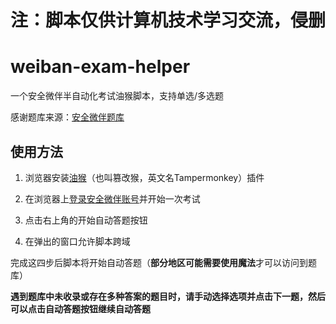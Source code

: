 # 注：脚本仅供计算机技术学习交流，侵删

# weiban-exam-helper

一个安全微伴半自动化考试油猴脚本，支持单选/多选题

感谢题库来源：[安全微伴题库](https://github.com/pooneyy/WeibanQuestionsBank)

## 使用方法

1. 浏览器安装[油猴](https://chromewebstore.google.com/detail/tampermonkey/dhdgffkkebhmkfjojejmpbldmpobfkfo)（也叫篡改猴，英文名Tampermonkey）插件

2. 在浏览器上[登录安全微伴账号](http://weiban.mycourse.cn/)并开始一次考试

3. 点击右上角的开始自动答题按钮

4. 在弹出的窗口允许脚本跨域

完成这四步后脚本将开始自动答题（**部分地区可能需要使用魔法**才可以访问到题库）

**遇到题库中未收录或存在多种答案的题目时，请手动选择选项并点击下一题，然后可以点击自动答题按钮继续自动答题**
